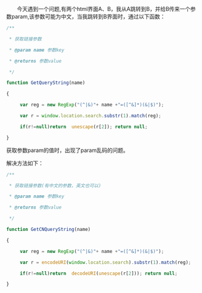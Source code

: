 ﻿&ensp;&ensp;&ensp;&ensp;今天遇到一个问题,有两个html界面A、B，我从A跳转到B，并给B传来一个参数param,该参数可能为中文，当我跳转到B界面时，通过以下函数：
```javascript
/**

 * 获取链接参数

 * @param name 参数key

 * @returns 参数value

 */

function GetQueryString(name) 

{ 

     var reg = new RegExp("(^|&)"+ name +"=([^&]*)(&|$)"); 

     var r = window.location.search.substr(1).match(reg); 

     if(r!=null)return  unescape(r[2]); return null; 

}
```

获取参数param的值时，出现了param乱码的问题。

解决方法如下：
```javascript
/**

 * 获取链接参数(有中文的参数，英文也可以)

 * @param name 参数key

 * @returns 参数value

 */

function GetCNQueryString(name) 

{ 

     var reg = new RegExp("(^|&)"+ name +"=([^&]*)(&|$)"); 

     var r = encodeURI(window.location.search).substr(1).match(reg); 

     if(r!=null)return  decodeURI(unescape(r[2])); return null; 

}
```
